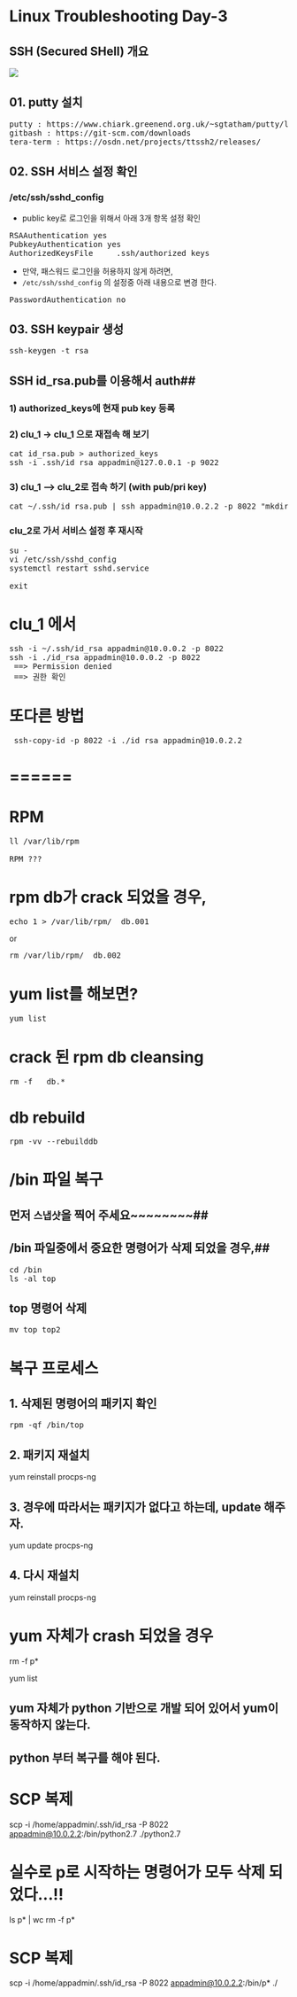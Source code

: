 # Linux Troubleshooting Day-3 #
 
## SSH (Secured SHell) 개요 ##

![](https://swalloow.github.io/assets/images/ssh-key-auth-flow.png)

## 01. putty 설치 ##

<pre>
putty : https://www.chiark.greenend.org.uk/~sgtatham/putty/latest.html
gitbash : https://git-scm.com/downloads
tera-term : https://osdn.net/projects/ttssh2/releases/
</pre>


## 02. SSH 서비스 설정 확인 ##

### /etc/ssh/sshd_config ###

- public key로 로그인을 위해서 아래 3개 항목 설정 확인 
<pre>
RSAAuthentication yes
PubkeyAuthentication yes
AuthorizedKeysFile     .ssh/authorized_keys
</pre>

- 만약, 패스워드 로그인을 허용하지 않게 하려면,
- `/etc/ssh/sshd_config` 의 설정중 아래 내용으로 변경 한다.
<pre>
PasswordAuthentication no
</pre>

## 03. SSH keypair 생성 ##

<pre>
ssh-keygen -t rsa
</pre>

## SSH id_rsa.pub를 이용해서 auth##
### 1) authorized_keys에 현재 pub key 등록
### 2) clu_1 -> clu_1 으로 재접속 해 보기 ###
<pre>
cat id_rsa.pub > authorized_keys
ssh -i .ssh/id_rsa appadmin@127.0.0.1 -p 9022
</pre>

### 3) clu_1 --> clu_2로 접속 하기 (with pub/pri key) ###

<pre>
cat ~/.ssh/id_rsa.pub | ssh appadmin@10.0.2.2 -p 8022 "mkdir -p ~/.ssh && cat >> ~/.ssh/authorized_keys"
</pre>

### clu_2로 가서 서비스 설정 후 재시작 ###
<pre>
su - 
vi /etc/ssh/sshd_config
systemctl restart sshd.service

exit 
</pre>

# clu_1 에서 #
<pre>
ssh -i ~/.ssh/id_rsa appadmin@10.0.0.2 -p 8022 
ssh -i ./id_rsa appadmin@10.0.0.2 -p 8022 
 ==> Permission denied
 ==> 권한 확인
</pre>

# 또다른 방법 #
<pre>
 ssh-copy-id -p 8022 -i ./id_rsa appadmin@10.0.2.2
</pre>





# ====== #

# RPM #
<pre>
ll /var/lib/rpm

RPM ???
</pre>

# rpm db가 crack 되었을 경우,
<pre>
echo 1 > /var/lib/rpm/__db.001
</pre>
  or 
<pre>
rm /var/lib/rpm/__db.002
</pre>


# yum list를 해보면?
<pre>
yum list
</pre>

# crack 된 rpm db cleansing
<pre>
rm -f __db.*
</pre>

# db rebuild
<pre>
rpm -vv --rebuilddb
</pre>



# /bin 파일 복구


## 먼저 `스냅샷`을 찍어 주세요~~~~~~~~##


## /bin 파일중에서 중요한 명령어가 삭제 되었을 경우,##
<pre>
cd /bin
ls -al top
</pre>


## top 명령어 삭제 ##
<pre>
mv top top2
</pre>


# 복구 프로세스 
## 1. 삭제된 명령어의 패키지 확인 ##
<pre>
rpm -qf /bin/top
</pre>

## 2. 패키지 재설치 ##
yum reinstall procps-ng

## 3. 경우에 따라서는 패키지가 없다고 하는데, update 해주자. ##
yum update procps-ng

## 4. 다시 재설치 ##
yum reinstall procps-ng



# yum 자체가 crash 되었을 경우 #
rm -f p*

yum list

## yum 자체가 python 기반으로 개발 되어 있어서 yum이 동작하지 않는다. ##
## python 부터 복구를 해야 된다.  ##

# SCP 복제 #
scp -i /home/appadmin/.ssh/id_rsa  -P 8022 appadmin@10.0.2.2:/bin/python2.7 ./python2.7



# 실수로 p로 시작하는 명령어가 모두 삭제 되었다...!! #
ls p* | wc
rm -f p*

# SCP 복제 #
scp -i /home/appadmin/.ssh/id_rsa  -P 8022 appadmin@10.0.2.2:/bin/p* ./


